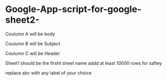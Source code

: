# Google-App-script-for-google-sheet2-

Coulumn A will be body

Coulumn B will be Subject

Coulumn C will be Header



Sheet1 should be the firsht sheet name
addd at least 10000 rows for saftey 

replace abc with any label of your choice
